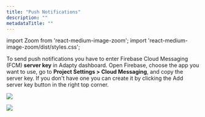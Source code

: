 ```yaml
---
title: "Push Notifications"
description: ""
metadataTitle: ""
---
```


import Zoom from 'react-medium-image-zoom';
import 'react-medium-image-zoom/dist/styles.css';

To send push notifications you have to enter Firebase Cloud Messaging \(FCM\) **server key** in Adapty dashboard. Open Firebase, choose the app you want to use, go to **Project Settings > Cloud Messaging**, and copy the server key. If you don't have one you can create it by clicking the Add server key button in the right top corner.

![](https://adapty-docs-assets.s3.amazonaws.com/gitbook/cleanshot-2020-09-25-at-14.34.29-2x.webp)

![](https://adapty-docs-assets.s3.amazonaws.com/gitbook/cleanshot-2020-09-25-at-14.36.18-2x.webp)